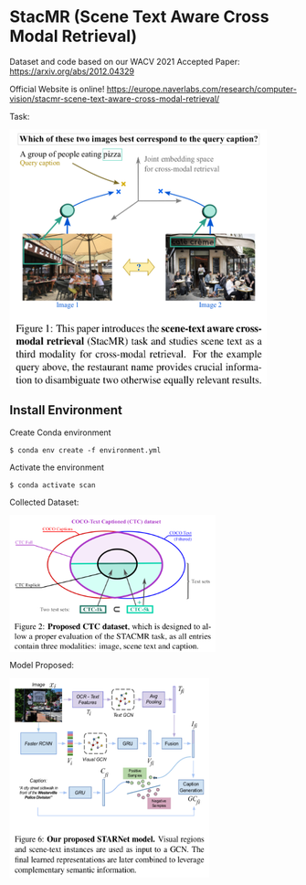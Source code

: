 # StacMR (Scene Text Aware Cross Modal Retrieval)

Dataset and code based on our WACV 2021 Accepted Paper: https://arxiv.org/abs/2012.04329

Official Website is online! https://europe.naverlabs.com/research/computer-vision/stacmr-scene-text-aware-cross-modal-retrieval/

Task:

<a href="url"><img src="paper_images/Figure1.png" align="center" height="450" width="450" ></a>
<p></p>

## Install Environment 

Create Conda environment

    $ conda env create -f environment.yml

Activate the environment

    $ conda activate scan


Collected Dataset:

<a href="url"><img src="paper_images/Figure2.png" align="center" height="240" width="360"  ></a>
<p></p>


Model Proposed:

<a href="url"><img src="paper_images/Figure6.png" align="center" height="350" width="350" ></a>
<p></p>

